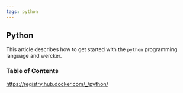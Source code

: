 ```yaml
---
tags: python
---
```


## Python

This article describes how to get started with the `python` programming
language and wercker.

### Table of Contents

https://registry.hub.docker.com/_/python/
